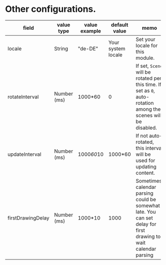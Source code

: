# Other configurations.

|field |value type |value example |default value |memo |
|---|---|---|---|---|
|locale |String |"de-DE" |Your system locale |Set your locale for this module.
|rotateInterval |Number (ms) |1000*60 |0 |If set, `Scene` will be rotated per this time. If set as `0`, auto-rotation among the scenes will be disabled.
|updateInterval |Number (ms) |1000*60*10 |1000*60 |If not auto-rotated, this interval will be used for updating content.
|firstDrawingDelay |Number (ms) |1000*10 |1000 |Sometimes, calendar parsing could be somewhat late. You can set delay for first drawing to wait calendar parsing

